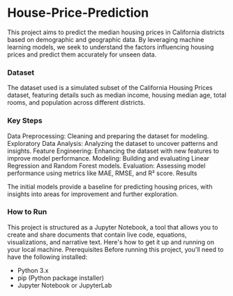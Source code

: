 # House-Price-Prediction

This project aims to predict the median housing prices in California districts based on demographic and geographic data. By leveraging machine learning models, we seek to understand the factors influencing housing prices and predict them accurately for unseen data.

### Dataset

The dataset used is a simulated subset of the California Housing Prices dataset, featuring details such as median income, housing median age, total rooms, and population across different districts.

### Key Steps

Data Preprocessing: Cleaning and preparing the dataset for modeling.
Exploratory Data Analysis: Analyzing the dataset to uncover patterns and insights.
Feature Engineering: Enhancing the dataset with new features to improve model performance.
Modeling: Building and evaluating Linear Regression and Random Forest models.
Evaluation: Assessing model performance using metrics like MAE, RMSE, and R² score.
Results

The initial models provide a baseline for predicting housing prices, with insights into areas for improvement and further exploration.

### How to Run

This project is structured as a Jupyter Notebook, a tool that allows you to create and share documents that contain live code, equations, visualizations, and narrative text. Here's how to get it up and running on your local machine.
Prerequisites
Before running this project, you'll need to have the following installed:
- Python 3.x
- pip (Python package installer)
- Jupyter Notebook or JupyterLab
